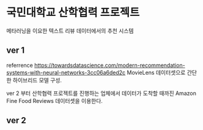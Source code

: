 # 국민대학교 산학협력 프로젝트
메타러닝을 이요한 텍스트 리뷰 데이터에서의 추천 시스템

## ver 1
referrence
https://towardsdatascience.com/modern-recommendation-systems-with-neural-networks-3cc06a6ded2c
MovieLens 데이터셋으로 간단한 하이브리드 모델 구성.

ver 2 부터 산학협력 프로젝트를 진행하는 업체에서 데이터가 도착할 때까진 Amazon Fine Food Reviews 데이터셋을 이용한다.
## ver 2
